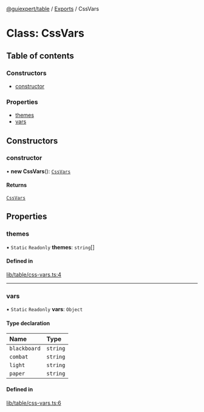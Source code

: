 [@guiexpert/table](../README.md) / [Exports](../modules.md) / CssVars

# Class: CssVars

## Table of contents

### Constructors

- [constructor](CssVars.md#constructor)

### Properties

- [themes](CssVars.md#themes)
- [vars](CssVars.md#vars)

## Constructors

### constructor

• **new CssVars**(): [`CssVars`](CssVars.md)

#### Returns

[`CssVars`](CssVars.md)

## Properties

### themes

▪ `Static` `Readonly` **themes**: `string`[]

#### Defined in

[lib/table/css-vars.ts:4](https://github.com/guiexperttable/ge-table/blob/a7cb25d/libs/table/src/lib/table/css-vars.ts#L4)

___

### vars

▪ `Static` `Readonly` **vars**: `Object`

#### Type declaration

| Name | Type |
| :------ | :------ |
| `blackboard` | `string` |
| `combat` | `string` |
| `light` | `string` |
| `paper` | `string` |

#### Defined in

[lib/table/css-vars.ts:6](https://github.com/guiexperttable/ge-table/blob/a7cb25d/libs/table/src/lib/table/css-vars.ts#L6)
